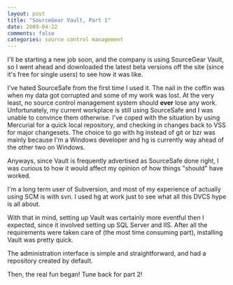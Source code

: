 ```yaml
---
layout: post
title: "SourceGear Vault, Part 1"
date: 2009-04-22
comments: false
categories: source control management
---
```

I'll be starting a new job soon, and the company is using SourceGear Vault, so I went ahead and downloaded the latest beta versions off the site (since it's free for single users) to see how it was like.

I've hated SourceSafe from the first time I used it.  The nail in the coffin was when my data got corrupted and some of my work was lost.  At the very least, no source control management system should **ever** lose any work.  Unfortunately, my current workplace is still using SourceSafe and I was unable to convince them otherwise.  I've coped with the situation by using Mercurial for a quick local repository, and checking in changes back to VSS for major changesets.  The choice to go with hg instead of git or bzr was mainly because I'm a Windows developer and hg is currently way ahead of the other two on Windows.

Anyways, since Vault is frequently advertised as SourceSafe done right, I was curious to how it would affect my opinion of how things "should" have worked.

I'm a long term user of Subversion, and most of my experience of actually using SCM is with svn.  I used hg at work just to see what all this DVCS hype is all about.

With that in mind, setting up Vault was certainly more eventful then I expected, since it involved setting up SQL Server and IIS.  After all the requirements were taken care of (the most time consuming part), installing Vault was pretty quick.

The administration interface is simple and straightforward, and had a repository created by default.

Then, the real fun began!  Tune back for part 2!
